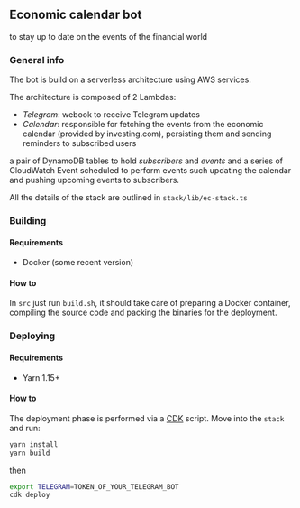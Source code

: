 ## Economic calendar bot

to stay up to date on the events of the financial world

### General info

The bot is build on a serverless architecture using AWS services.

The architecture is composed of 2 Lambdas:

* _Telegram_: webook to receive Telegram updates
* _Calendar_: responsible for fetching the events from the economic calendar (provided by investing.com), persisting them and sending reminders to subscribed users

a pair of DynamoDB tables to hold _subscribers_ and _events_ and a series of CloudWatch Event scheduled to perform events such updating the calendar and pushing upcoming events to subscribers.

All the details of the stack are outlined in `stack/lib/ec-stack.ts`

### Building

#### Requirements

* Docker (some recent version)

#### How to

In `src` just run `build.sh`, it should take care of preparing a Docker container, compiling the source code and packing the binaries for the deployment.

### Deploying

#### Requirements

* Yarn 1.15+

#### How to

The deployment phase is performed via a [CDK](https://github.com/aws/aws-cdk) script. 
Move into the `stack` and run:

```bash
yarn install
yarn build
```

then

```bash
export TELEGRAM=TOKEN_OF_YOUR_TELEGRAM_BOT
cdk deploy
```



